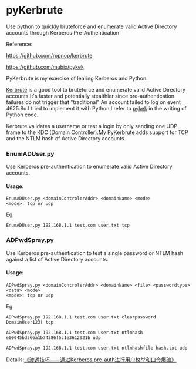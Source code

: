 # pyKerbrute

Use python to quickly bruteforce and enumerate valid Active Directory accounts through Kerberos Pre-Authentication

Reference:

https://github.com/ropnop/kerbrute

https://github.com/mubix/pykek

PyKerbrute is my exercise of learing Kerberos and Python.

[Kerbrute](https://github.com/ropnop/kerbrute) is a good tool to bruteforce and enumerate valid Active Directory accounts.It's faster and potentially stealthier since pre-authentication failures do not trigger that "traditional" An account failed to log on event 4625.So I tried to implement it with Python.I refer to [pykek](https://github.com/mubix/pykek) in the writing of Python code.

Kerbrute validates a username or test a login by only sending one UDP frame to the KDC (Domain Controller).My PyKerbrute adds support for TCP and the NTLM hash of Active Directory accounts.

### EnumADUser.py

Use Kerberos pre-authentication to enumerate valid Active Directory accounts.

#### Usage:

```
EnumADUser.py <domainControlerAddr> <domainName> <mode>
<mode>: tcp or udp
```

Eg.

```
EnumADUser.py 192.168.1.1 test.com user.txt tcp
```

### ADPwdSpray.py

Use Kerberos pre-authentication to test a single password or NTLM hash against a list of Active Directory accounts.

#### Usage:

```
ADPwdSpray.py <domainControlerAddr> <domainName> <file> <passwordtype> <data> <mode>
<mode>: tcp or udp
```

Eg.

```
ADPwdSpray.py 192.168.1.1 test.com user.txt clearpassword DomainUser123! tcp

ADPwdSpray.py 192.168.1.1 test.com user.txt ntlmhash e00045bd566a1b74386f5c1e3612921b udp

ADPwdSpray.py 192.168.1.1 test.com user.txt ntlmhashfile hash.txt udp
```

Details:[《渗透技巧——通过Kerberos pre-auth进行用户枚举和口令爆破》](https://3gstudent.github.io/%E6%B8%97%E9%80%8F%E6%8A%80%E5%B7%A7-%E9%80%9A%E8%BF%87Kerberos-pre-auth%E8%BF%9B%E8%A1%8C%E7%94%A8%E6%88%B7%E6%9E%9A%E4%B8%BE%E5%92%8C%E5%8F%A3%E4%BB%A4%E7%88%86%E7%A0%B4)

